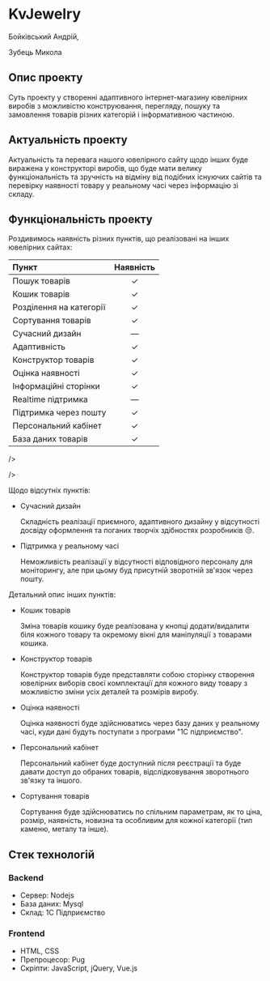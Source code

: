 # KvJewelry 
Бойківський Андрій,

Зубець Микола

## Опис проекту
Суть проекту у створенні адаптивного інтернет-магазину ювелірних виробів з можливістю конструювання, перегляду, пошуку та замовлення товарів різних категорій і інформативною частиною.

## Актуальність проекту

Актуальність та перевага нашого ювелірного сайту щодо інших буде виражена у конструкторі виробів, що буде мати велику функціональність та зручність на відміну від подібних існуючих сайтів та перевірку наявності товару у реальному часі через інформацію зі складу.
 
## Функціональність проекту
Роздивимось наявність різних пунктів, що реалізовані на інших ювелірних сайтах:

 | Пункт            | Наявність       | 
 | :------------------- | :----------------------: | 
| Пошук товарів| ✓                    |
| Кошик товарів | ✓                   |
| Розділення на категорії | ✓ |
| Сортування товарів | ✓         |
| Сучасний дизайн  |—              |
|Адаптивність|✓                        |
| Конструктор товарів| ✓        |
| Оцінка наявності| ✓               |
| Інформаційні сторінки | ✓    |
| Realtime підтримка       | —    |
| Підтримка через пошту | ✓  |
|Персональний кабінет|✓       |
|База даних товарів|✓             |

/>

/>

Щодо відсутніх пунктів:

- Сучасний дизайн 

  Складність реалізації приємного, адаптивного дизайну у відсутності досвіду оформлення та поганих творчіх здібностях розробників 😒.
 
- Підтримка у реальному часі

  Неможливість реалізації у відсутності відповідного персоналу для моніторингу, але при цьому буд присутній зворотній зв'язок через пошту.

Детальний опис інших пунктів:

- Кошик товарів

  Зміна товарів кошику буде реалізована у кнопці додати/видалити біля кожного товару та окремому вікні для маніпуляції з товарами кошика.
  
 - Конструктор товарів 
   
   Конструктор товарів буде представляти собою сторінку створення ювелірних виборів своєї комплектації для кожного виду товару з можливістю зміни усіх деталей та розмірів виробу.
  
 - Оцінка наявності
 
   Оцінка наявності буде здійснюватись через базу даних у реальному часі, куди дані будуть поступати з програми "1С підприємство". 
   
- Персональний кабінет
  
   Персональний кабінет буде доступний після реєстрації та буде давати доступ до обраних товарів, відслідковування зворотнього зв'язку та іншого.
  
 - Сортування товарів
 
   Сортування буде здійснюватись по спільним параметрам, як то ціна, розмір, наявність, новизна та особливим для кожної категорії (тип каменю, металу та інше).
  
## Стeк технологій

### Backend
- Сервер: Nodejs
- База даних: Mysql
- Склад: 1C Підприємство

### Frontend

- HTML, CSS
- Препроцесор: Pug
- Скріпти: JavaScript, jQuery, Vue.js

